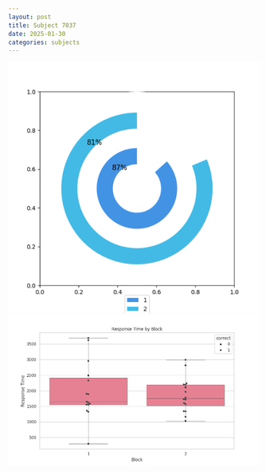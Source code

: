 ```yaml
---
layout: post
title: Subject 7037
date: 2025-01-30
categories: subjects
---
```


![](data/7037/run-13/7037__acc_test.png)
![](data/7037/run-13/7037_rt.png)
